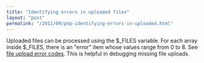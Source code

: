 ```yaml
---
title: "Identifying errors in uploaded files"
layout: "post"
permalink: "/2011/09/php-identifying-errors-in-uploaded.html"
---
```


Uploaded files can be processed using the $_FILES variable. For each array inside $_FILES, there is an "error" item whose values range from 0 to 8.  See [file upload error codes](http://php.net/manual/en/features.file-upload.errors.php). This is helpful in debugging missing file uploads.